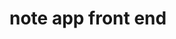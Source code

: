 # note app front end
<!-- 
![home](./public//assets//home.png)
![history](./public//assets//history.png) -->

